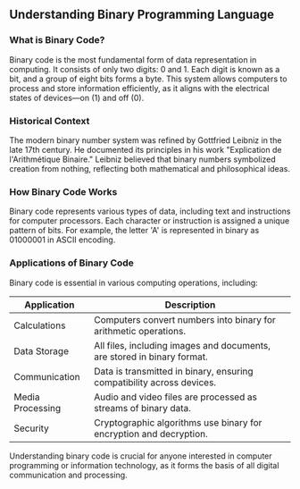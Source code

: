 ## Understanding Binary Programming Language

### What is Binary Code?

Binary code is the most fundamental form of data representation in computing. It consists of only two digits: 0 and 1. Each digit is known as a bit, and a group of eight bits forms a byte. This system allows computers to process and store information efficiently, as it aligns with the electrical states of devices—on (1) and off (0).

### Historical Context

The modern binary number system was refined by Gottfried Leibniz in the late 17th century. He documented its principles in his work "Explication de l'Arithmétique Binaire." Leibniz believed that binary numbers symbolized creation from nothing, reflecting both mathematical and philosophical ideas.

### How Binary Code Works

Binary code represents various types of data, including text and instructions for computer processors. Each character or instruction is assigned a unique pattern of bits. For example, the letter 'A' is represented in binary as 01000001 in ASCII encoding.

### Applications of Binary Code

Binary code is essential in various computing operations, including:

|Application|Description|
|---|---|
|Calculations|Computers convert numbers into binary for arithmetic operations.|
|Data Storage|All files, including images and documents, are stored in binary format.|
|Communication|Data is transmitted in binary, ensuring compatibility across devices.|
|Media Processing|Audio and video files are processed as streams of binary data.|
|Security|Cryptographic algorithms use binary for encryption and decryption.|

Understanding binary code is crucial for anyone interested in computer programming or information technology, as it forms the basis of all digital communication and processing.